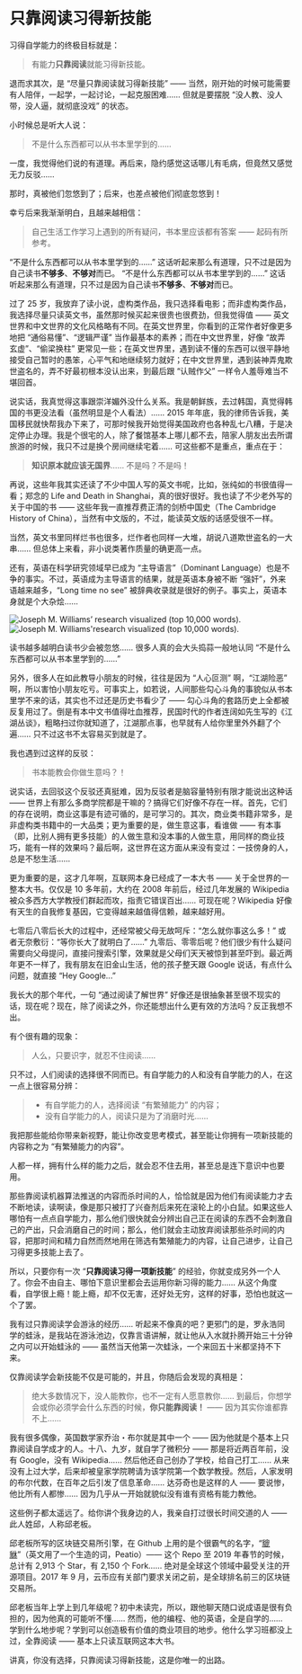 
# 只靠阅读习得新技能

习得自学能力的终极目标就是：

> 有能力**只靠阅读**就能习得新技能。

退而求其次，是 “尽量只靠阅读就习得新技能” —— 当然，刚开始的时候可能需要有人陪伴，一起学，一起讨论，一起克服困难…… 但就是要摆脱 “没人教、没人带，没人逼，就彻底没戏” 的状态。

小时候总是听大人说：

> 不是什么东西都可以从书本里学到的…… 

一度，我觉得他们说的有道理。再后来，隐约感觉这话哪儿有毛病，但竟然又感觉无力反驳…… 

那时，真被他们忽悠到了；后来，也差点被他们彻底忽悠到！

幸亏后来我渐渐明白，且越来越相信：

> 自己生活工作学习上遇到的所有疑问，书本里应该都有答案 —— 起码有所参考。

“不是什么东西都可以从书本里学到的……” 这话听起来那么有道理，只不过是因为自己读书**不够多**、**不够对**而已。
 “不是什么东西都可以从书本里学到的……” 这话听起来那么有道理，只不过是因为自己读书**不够多**、**不够对**而已。

过了 25 岁，我放弃了读小说，虚构类作品，我只选择看电影；而非虚构类作品，我选择尽量只读英文书，虽然那时候买起来很贵也很费劲，但我觉得值 —— 英文世界和中文世界的文化风格略有不同。在英文世界里，你看到的正常作者好像更多地把 “通俗易懂”、“逻辑严谨” 当作最基本的素养；而在中文世界里，好像 “故弄玄虚”、“偷梁换柱” 更常见一些；在英文世界里，遇到读不懂的东西可以很平静地接受自己暂时的愚笨，心平气和地继续努力就好；在中文世界里，遇到装神弄鬼欺世盗名的，弄不好最初根本没认出来，到最后跟 “认贼作父” 一样令人羞辱难当不堪回首。

说实话，我真觉得这事跟崇洋媚外没什么关系。我是朝鲜族，去过韩国，真觉得韩国的书更没法看（虽然明显是个人看法）…… 2015 年年底，我的律师告诉我，美国移民就快帮我办下来了，可那时候我开始觉得美国政府也各种乱七八糟，于是决定停止办理。我是个很宅的人，除了餐馆基本上哪儿都不去，陪家人朋友出去所谓旅游的时候，我只不过是换个房间继续宅着…… 可这些都不是重点，重点在于：

> **知识原本就应该无国界**…… 不是吗？不是吗！

再说，这些年我其实还读了不少中国人写的英文书呢，比如，张纯如的书很值得一看；郑念的 Life and Death in Shanghai，真的很好很好。我也读了不少老外写的关于中国的书 —— 这些年我一直推荐费正清的剑桥中国史（The Cambridge History of China），当然有中文版的，不过，能读英文版的话感受很不一样。

当然，英文书里同样烂书也很多，烂作者也同样一大堆，胡说八道欺世盗名的一大串…… 但总体上来看，非小说类著作质量的确更高一点。

还有，英语在科学研究领域早已成为 “主导语言”（Dominant Language）也是不争的事实。不过，英语成为主导语言的结果，就是英语本身被不断 “强奸”，外来语越来越多，“Long time no see” 被辞典收录就是很好的例子。事实上，英语本身就是个大杂烩…… 

![Joseph M. Williams’ research visualized (top 10,000 words).](../images/Joseph-M-Williams-research-visualized.png)<a href='https://medium.com/@andreas_simons/the-english-language-is-a-lot-more-french-than-we-thought-heres-why-4db2db3542b3'></a>
![Joseph M. Williams'research visualized (top 10,000 words).](../images/Joseph-M-Williams-research-visualized.png)<a href='https://medium.com/@andreas_simons/the-english-language-is-a-lot-more-french-than-we-thought-heres-why-4db2db3542b3'></a>

读书越多越明白读书少会被忽悠…… 很多人真的会大头捣蒜一般地认同 “不是什么东西都可以从书本里学到的……” 

另外，很多人在如此教导小朋友的时候，往往是因为 “人心叵测” 啊，“江湖险恶” 啊，所以害怕小朋友吃亏。可事实上，如若说，人间那些勾心斗角的事貌似从书本里学不来的话，其实也不过还是历史书看少了 —— 勾心斗角的套路历史上全都被反复用过了。倒是有本中文书值得吐血推荐，民国时代的作者连阔如先生写的《江湖丛谈》，粗略扫过你就知道了，江湖那点事，也早就有人给你里里外外翻了个遍…… 只不过这书不太容易买到就是了。

我也遇到过这样的反驳：

> 书本能教会你做生意吗？！

说实话，去回驳这个反驳还真挺难，因为反驳者是脑容量特别有限才能说出这种话 —— 世界上有那么多商学院都是干嘛的？搞得它们好像不存在一样。首先，它们的存在说明，商业这事是有迹可循的，是可学习的。其次，商业类书籍非常多，是非虚构类书籍中的一大品类；更为重要的是，做生意这事，看谁做 —— 有本事（即，比别人拥有更多技能）的人做生意和没本事的人做生意，用同样的商业技巧，能有一样的效果吗？最后啊，这世界在这方面从来没有变过：一技傍身的人，总是不愁生活…… 

更为重要的是，这才几年啊，互联网本身已经成了一本大书 —— 关于全世界的一整本大书。仅仅是 10 多年前，大约在 2008 年前后，经过几年发展的 Wikipedia 被众多西方大学教授们群起而攻，指责它错误百出…… 可现在呢？Wikipedia 好像有天生的自我修复基因，它变得越来越值得信赖，越来越好用。

七零后八零后长大的过程中，还经常被父母无故呵斥：“怎么就你事这么多！” 或者无奈敷衍：“等你长大了就明白了……” 九零后、零零后呢？他们很少有什么疑问需要向父母提问，直接问搜索引擎，效果就是父母们天天被惊到甚至吓到。最近两年更不一样了，我有朋友在旧金山生活，他的孩子整天跟 Google 说话，有点什么问题，就直接 “Hey Google...” 

我长大的那个年代，一句 “通过阅读了解世界” 好像还是很抽象甚至很不现实的话，现在呢？现在，除了阅读之外，你还能想出什么更有效的方法吗？反正我想不出。

有个很有趣的现象：

> 人么，只要识字，就忍不住阅读…… 

只不过，人们阅读的选择很不同而已。有自学能力的人和没有自学能力的人，在这一点上很容易分辨：

> * 有自学能力的人，选择阅读 “有繁殖能力” 的内容；
> * 没有自学能力的人，阅读只是为了消磨时光…… 

我把那些能给你带来新视野，能让你改变思考模式，甚至能让你拥有一项新技能的内容称之为 “有繁殖能力的内容”。

人都一样，拥有什么样的能力之后，就会忍不住去用，甚至总是连下意识中也要用。

那些靠阅读机器算法推送的内容而杀时间的人，恰恰就是因为他们有阅读能力才去不断地读，读啊读，像是那只被打了兴奋剂后来死在滚轮上的小白鼠。如果这些人哪怕有一点点自学能力，那么他们很快就会分辨出自己正在阅读的东西不会刺激自己的产出，只会消磨自己的时间；那么，他们就会主动放弃阅读那些杀时间的内容，把那时间和精力自然而然地用在筛选有繁殖能力的内容，让自己进步，让自己习得更多技能上去了。

所以，只要你有一次 “**只靠阅读习得一项新技能**” 的经验，你就变成另外一个人了。你会不由自主、哪怕下意识里都会去运用你新习得的能力…… 从这个角度看，自学很上瘾！能上瘾，却不仅无害，还好处无穷，这样的好事，恐怕也就这一个了罢。

我有过只靠阅读学会游泳的经历…… 听起来不像真的吧？更邪门的是，罗永浩同学的蛙泳，是我站在游泳池边，仅靠言语讲解，就让他从入水就扑腾开始三十分钟之内可以开始蛙泳的 —— 虽然当天他第一次蛙泳，一个来回五十米都坚持不下来。

仅靠阅读学会新技能不仅是可能的，并且，你随后会发现的真相是：

> 绝大多数情况下，没人能教你，也不一定有人愿意教你…… 到最后，你想学会或你必须学会什么东西的时候，**你只能靠阅读！** —— 因为其实你谁都靠不上…… 

我有很多偶像，英国数学家乔治・布尔就是其中一个 —— 因为他就是个基本上只靠阅读自学成才的人。十八、九岁，就自学了微积分 —— 那是将近两百年前，没有 Google，没有 Wikipedia…… 然后他还自己创办了学校，给自己打工…… 从来没有上过大学，后来却被皇家学院聘请为该学院第一个数学教授。然后，人家发明的布尔代数，在百年之后引发了信息革命…… 达芬奇也是这样的人 —— 要说惨，他比所有人都惨…… 因为几乎从一开始就貌似没有谁有资格有能力教他。

这些例子都太遥远了。给你讲个我身边的人，我亲自打过很长时间交道的人 —— 此人姓邱，人称邱老板。

邱老板所写的区块链交易所引擎，在 Github 上用的是个很霸气的名字，“[貔貅](https://github.com/peatio/peatio)”（英文用了一个生造的词，Peatio）—— 这个 Repo 至 2019 年春节的时候，总计有 2,913 个 Star，有 2,150 个 Fork…… 绝对是全球这个领域中最受关注的开源项目。2017 年 9 月，云币应有关部门要求关闭之前，是全球排名前三的区块链交易所。

邱老板当年上学上到几年级呢？初中未读完，所以，跟他聊天随口说成语是很有负担的，因为他真的可能听不懂…… 然而，他的编程、他的英语，全是自学的…… 学到什么地步呢？学到可以创造极有价值的商业项目的地步。他什么学习班都没上过，全靠阅读 —— 基本上只读互联网这本大书。

讲真，你没有选择，只靠阅读习得新技能，这是你唯一的出路。
